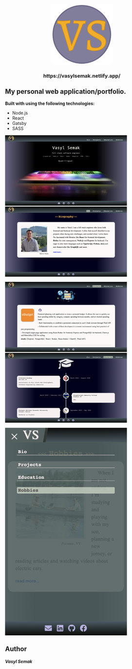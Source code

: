<p align="center">
  <a href="https://vasylsemak.netlify.app/">
    <img alt="im" src="src/images/logo-icon.png" width="200" />
  </a>
</p>
<h3 align="center">
  https://vasylsemak.netlify.app/
</h3>

## My personal web application/portfolio.

**Built with using the following technologies:**

- Node.js
- React
- Gatsby
- SASS

<p>
  <img alt="p1" src="src/images/photo-1.png" width="400" />
  <img alt="p2" src="src/images/photo-2.png" width="400" />
</p>
<p>
  <img alt="p3" src="src/images/photo-3.png" width="400" />
  <img alt="p4" src="src/images/photo-4.png" width="400" />
</p>
<p>
  <img alt="p5" src="src/images/photo-5.png" width="400" />
</p>

## Author

<h5>Vasyl Semak</h5>
